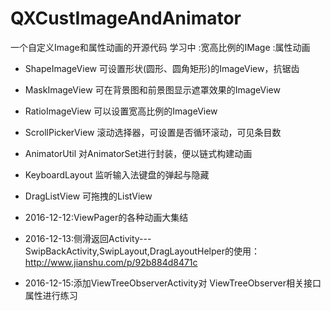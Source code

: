 # QXCustImageAndAnimator
一个自定义Image和属性动画的开源代码 学习中
:宽高比例的IMage
:属性动画

  * ShapeImageView  可设置形状(圆形、圆角矩形)的ImageView，抗锯齿
  
  * MaskImageView  可在背景图和前景图显示遮罩效果的ImageView

  * RatioImageView  可以设置宽高比例的ImageView
  * ScrollPickerView  滚动选择器，可设置是否循环滚动，可见条目数
  * AnimatorUtil  对AnimatorSet进行封装，便以链式构建动画
  * KeyboardLayout  监听输入法键盘的弹起与隐藏
  * DragListView  可拖拽的ListView
  
  * 2016-12-12:ViewPager的各种动画大集结
  
   * 2016-12-13:侧滑返回Activity---SwipBackActivity,SwipLayout,DragLayoutHelper的使用：http://www.jianshu.com/p/92b884d8471c
  
   * 2016-12-15:添加ViewTreeObserverActivity对 ViewTreeObserver相关接口属性进行练习
